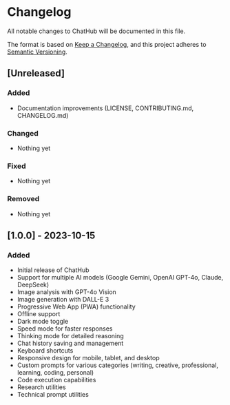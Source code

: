 # Changelog

All notable changes to ChatHub will be documented in this file.

The format is based on [Keep a Changelog](https://keepachangelog.com/en/1.0.0/),
and this project adheres to [Semantic Versioning](https://semver.org/spec/v2.0.0.html).

## [Unreleased]

### Added
- Documentation improvements (LICENSE, CONTRIBUTING.md, CHANGELOG.md)

### Changed
- Nothing yet

### Fixed
- Nothing yet

### Removed
- Nothing yet

## [1.0.0] - 2023-10-15

### Added
- Initial release of ChatHub
- Support for multiple AI models (Google Gemini, OpenAI GPT-4o, Claude, DeepSeek)
- Image analysis with GPT-4o Vision
- Image generation with DALL-E 3
- Progressive Web App (PWA) functionality
- Offline support
- Dark mode toggle
- Speed mode for faster responses
- Thinking mode for detailed reasoning
- Chat history saving and management
- Keyboard shortcuts
- Responsive design for mobile, tablet, and desktop
- Custom prompts for various categories (writing, creative, professional, learning, coding, personal)
- Code execution capabilities
- Research utilities
- Technical prompt utilities
